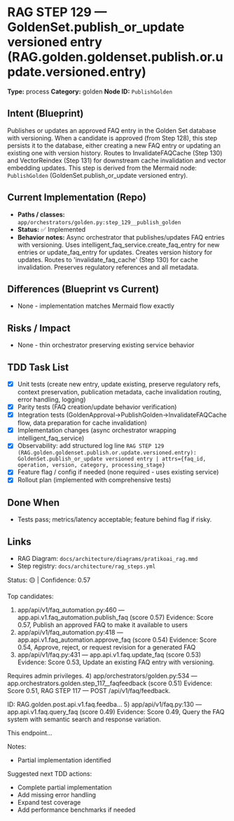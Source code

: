 # RAG STEP 129 — GoldenSet.publish_or_update versioned entry (RAG.golden.goldenset.publish.or.update.versioned.entry)

**Type:** process
**Category:** golden
**Node ID:** `PublishGolden`

## Intent (Blueprint)
Publishes or updates an approved FAQ entry in the Golden Set database with versioning. When a candidate is approved (from Step 128), this step persists it to the database, either creating a new FAQ entry or updating an existing one with version history. Routes to InvalidateFAQCache (Step 130) and VectorReindex (Step 131) for downstream cache invalidation and vector embedding updates. This step is derived from the Mermaid node: `PublishGolden` (GoldenSet.publish_or_update versioned entry).

## Current Implementation (Repo)
- **Paths / classes:** `app/orchestrators/golden.py:step_129__publish_golden`
- **Status:** ✅ Implemented
- **Behavior notes:** Async orchestrator that publishes/updates FAQ entries with versioning. Uses intelligent_faq_service.create_faq_entry for new entries or update_faq_entry for updates. Creates version history for updates. Routes to 'invalidate_faq_cache' (Step 130) for cache invalidation. Preserves regulatory references and all metadata.

## Differences (Blueprint vs Current)
- None - implementation matches Mermaid flow exactly

## Risks / Impact
- None - thin orchestrator preserving existing service behavior

## TDD Task List
- [x] Unit tests (create new entry, update existing, preserve regulatory refs, context preservation, publication metadata, cache invalidation routing, error handling, logging)
- [x] Parity tests (FAQ creation/update behavior verification)
- [x] Integration tests (GoldenApproval→PublishGolden→InvalidateFAQCache flow, data preparation for cache invalidation)
- [x] Implementation changes (async orchestrator wrapping intelligent_faq_service)
- [x] Observability: add structured log line
  `RAG STEP 129 (RAG.golden.goldenset.publish.or.update.versioned.entry): GoldenSet.publish_or_update versioned entry | attrs={faq_id, operation, version, category, processing_stage}`
- [x] Feature flag / config if needed (none required - uses existing service)
- [x] Rollout plan (implemented with comprehensive tests)

## Done When
- Tests pass; metrics/latency acceptable; feature behind flag if risky.

## Links
- RAG Diagram: `docs/architecture/diagrams/pratikoai_rag.mmd`
- Step registry: `docs/architecture/rag_steps.yml`


<!-- AUTO-AUDIT:BEGIN -->
Status: 🟡  |  Confidence: 0.57

Top candidates:
1) app/api/v1/faq_automation.py:460 — app.api.v1.faq_automation.publish_faq (score 0.57)
   Evidence: Score 0.57, Publish an approved FAQ to make it available to users
2) app/api/v1/faq_automation.py:418 — app.api.v1.faq_automation.approve_faq (score 0.54)
   Evidence: Score 0.54, Approve, reject, or request revision for a generated FAQ
3) app/api/v1/faq.py:431 — app.api.v1.faq.update_faq (score 0.53)
   Evidence: Score 0.53, Update an existing FAQ entry with versioning.

Requires admin privileges.
4) app/orchestrators/golden.py:534 — app.orchestrators.golden.step_117__faqfeedback (score 0.51)
   Evidence: Score 0.51, RAG STEP 117 — POST /api/v1/faq/feedback.

ID: RAG.golden.post.api.v1.faq.feedba...
5) app/api/v1/faq.py:130 — app.api.v1.faq.query_faq (score 0.49)
   Evidence: Score 0.49, Query the FAQ system with semantic search and response variation.

This endpoint...

Notes:
- Partial implementation identified

Suggested next TDD actions:
- Complete partial implementation
- Add missing error handling
- Expand test coverage
- Add performance benchmarks if needed
<!-- AUTO-AUDIT:END -->